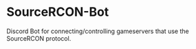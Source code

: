 # SourceRCON-Bot
Discord Bot for connecting/controlling gameservers that use the SourceRCON protocol.
